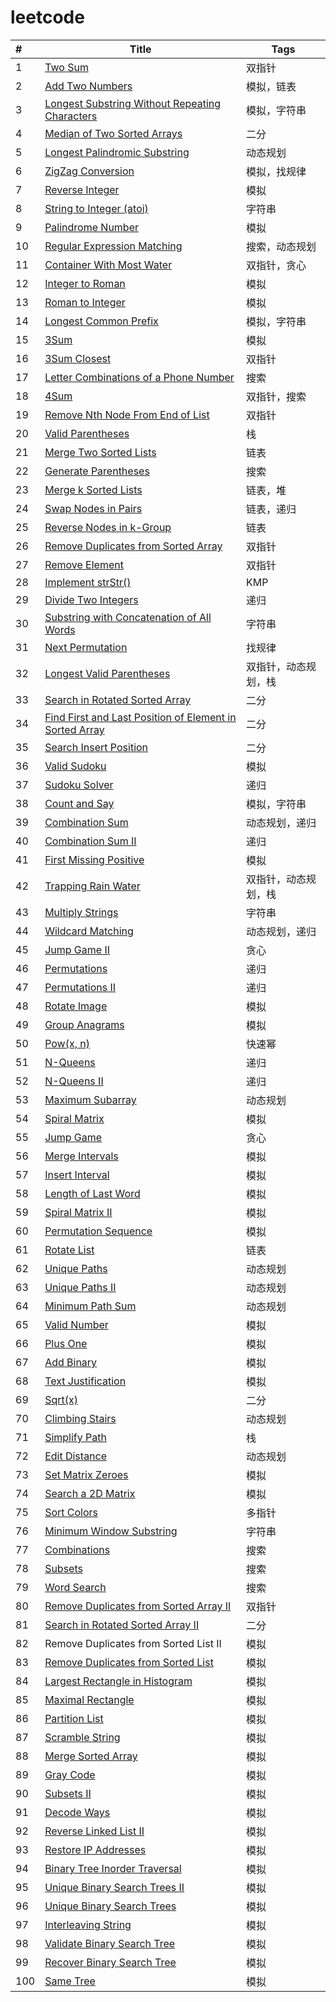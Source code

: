 # leetcode

| #    | **Title**                     | Tags   |
| :--- | ------------------------------------------------------------ | ------ |
| 1    | [Two Sum](1-20.md)    | 双指针 |
| 2    | [Add Two Numbers](1-20.md)      | 模拟，链表 |
| 3    | [Longest Substring Without Repeating Characters](1-20.md)      | 模拟，字符串 |
| 4    | [Median of Two Sorted Arrays](1-20.md)     | 二分 |
| 5    | [Longest Palindromic Substring](1-20.md)      | 动态规划 |
| 6    | [ZigZag Conversion](1-20.md)     | 模拟，找规律 |
| 7    | [Reverse Integer](1-20.md)     | 模拟 |
| 8    | [String to Integer (atoi)](1-20.md)      | 字符串 |
| 9    | [Palindrome Number ](1-20.md)    | 模拟 |
| 10    |[Regular Expression Matching](1-20.md)    | 搜索，动态规划 |
| 11    | [Container With Most Water](1-20.md)    | 双指针，贪心 |
| 12    | [Integer to Roman](1-20.md)    | 模拟 |
| 13    | [Roman to Integer ](1-20.md)      | 模拟 |
| 14    | [Longest Common Prefix](1-20.md)   | 模拟，字符串 |
| 15    | [3Sum](1-20.md) | 模拟 |
| 16    | [3Sum Closest ](1-20.md) | 双指针 |
| 17    | [Letter Combinations of a Phone Number](1-20.md)   | 搜索 |
| 18    | [4Sum ](1-20.md)| 双指针，搜索 |
| 19    | [Remove Nth Node From End of List](1-20.md) | 双指针 |
| 20    | [Valid Parentheses](1-20.md) | 栈 |
| 21    | [Merge Two Sorted Lists ](21-40.md) | 链表 |
| 22    | [Generate Parentheses](21-40.md)  | 搜索 |
| 23    | [Merge k Sorted Lists](21-40.md) | 链表，堆 |
| 24    | [Swap Nodes in Pairs ](21-40.md) | 链表，递归 |
| 25    | [Reverse Nodes in k-Group ](21-40.md)  | 链表 |
| 26    | [Remove Duplicates from Sorted Array ](21-40.md)   | 双指针 |
| 27    | [Remove Element ](21-40.md) | 双指针 |
| 28    | [Implement strStr() ](21-40.md)  | KMP |
| 29    | [Divide Two Integers ](21-40.md)  | 递归 |
| 30    | [Substring with Concatenation of All Words](21-40.md)  | 字符串 |
| 31    | [Next Permutation    	](21-40.md)  | 找规律 |
| 32    | [Longest Valid Parentheses    	](21-40.md)  | 双指针，动态规划，栈 |
| 33    | [Search in Rotated Sorted Array    	](21-40.md)  | 二分 |
| 34    | [Find First and Last Position of Element in Sorted Array    	](21-40.md)  | 二分 |
| 35    | [Search Insert Position    	](21-40.md)  | 二分 |
| 36    | [Valid Sudoku    	](21-40.md)  | 模拟 |
| 37    | [Sudoku Solver    	](21-40.md)  | 递归 |
| 38    | [Count and Say    	](21-40.md)  | 模拟，字符串 |
| 39    | [Combination Sum    	](21-40.md)  | 动态规划，递归 |
| 40    | [Combination Sum II    	](21-40.md)  | 递归 |
| 41    | [First Missing Positive    	](41-60.md)  | 模拟 |
| 42    | [Trapping Rain Water    	](41-60.md)  | 双指针，动态规划，栈 |
| 43    | [Multiply Strings    	](41-60.md)  | 字符串 |
| 44    | [Wildcard Matching    	](41-60.md)  | 动态规划，递归 |
| 45    | [Jump Game II    	](41-60.md)  | 贪心 |
| 46   | [Permutations    	](41-60.md)  | 递归 |
| 47    | [Permutations II    	](41-60.md)  | 递归 |
| 48    | [Rotate Image    	](41-60.md)  | 模拟 |
| 49    | [Group Anagrams    	](41-60.md)  | 模拟 |
| 50    | [Pow(x, n)    	](41-60.md)  | 快速幂 |
| 51    | [N-Queens    	](41-60.md)  | 递归 |
| 52    | [N-Queens II    	](41-60.md)  | 递归 |
| 53    | [Maximum Subarray    	](41-60.md)  | 动态规划 |
| 54    | [Spiral Matrix    	](41-60.md)  | 模拟 |
| 55    | [Jump Game    	](41-60.md)  | 贪心 |
| 56    | [Merge Intervals    	](41-60.md)  | 模拟 |
| 57    | [Insert Interval    	](41-60.md)  | 模拟 |
| 58    | [Length of Last Word    	](41-60.md)  | 模拟 |
| 59    | [Spiral Matrix II    	](41-60.md)  | 模拟 |
| 60    | [Permutation Sequence    	](41-60.md)  | 模拟 |
| 61    | [Rotate List](61-80.md)  | 链表 |
| 62    | [Unique Paths ](61-80.md)  | 动态规划 |
| 63    | [Unique Paths II](61-80.md)  | 动态规划 |
| 64    | [Minimum Path Sum](61-80.md)  | 动态规划 |
| 65    | [Valid Number](61-80.md)  | 模拟 |
| 66    | [Plus One](61-80.md)  | 模拟 |
| 67    | [Add Binary ](61-80.md)  | 模拟 |
| 68    | [Text Justification ](61-80.md)  | 模拟 |
| 69    | [Sqrt(x)](61-80.md)  | 二分 |
| 70    | [Climbing Stairs](61-80.md)  | 动态规划 |
| 71    | [Simplify Path](61-80.md)  | 栈 |
| 72    | [Edit Distance](61-80.md)  | 动态规划 |
| 73    | [Set Matrix Zeroes ](61-80.md)  | 模拟 |
| 74    | [Search a 2D Matrix](61-80.md)  | 模拟 |
| 75    | [Sort Colors](61-80.md)  | 多指针 |
| 76    | [Minimum Window Substring ](61-80.md)  | 字符串 |
| 77    | [Combinations](61-80.md)  | 搜索 |
| 78    | [Subsets](61-80.md)  | 搜索 |
| 79    | [Word Search](61-80.md)  | 搜索 |
| 80    | [Remove Duplicates from Sorted Array II  ](61-80.md)  | 双指针 |
| 81    | [Search in Rotated Sorted Array II    	](81-100.md)  | 二分 |
| 82    | Remove Duplicates from Sorted List II    	[](81-100.md)  | 模拟 |
| 83    | [Remove Duplicates from Sorted List    	](81-100.md)  | 模拟 |
| 84    | [Largest Rectangle in Histogram    	](81-100.md)  | 模拟 |
| 85    | [Maximal Rectangle    	](81-100.md)  | 模拟 |
| 86    | [Partition List    	](81-100.md)  | 模拟 |
| 87    | [Scramble String    	](81-100.md)  | 模拟 |
| 88    | [Merge Sorted Array    	](81-100.md)  | 模拟 |
| 89    | [Gray Code    	](81-100.md)  | 模拟 |
| 90    | [Subsets II    	](81-100.md)  | 模拟 |
| 91    | [Decode Ways    	](81-100.md)  | 模拟 |
| 92    | [Reverse Linked List II    	](81-100.md)  | 模拟 |
| 93    | [Restore IP Addresses    	](81-100.md)  | 模拟 |
| 94    | [Binary Tree Inorder Traversal    	](81-100.md)  | 模拟 |
| 95    | [Unique Binary Search Trees II    	](81-100.md)  | 模拟 |
| 96    | [Unique Binary Search Trees    	](81-100.md)  | 模拟 |
| 97    | [Interleaving String    	](81-100.md)  | 模拟 |
| 98    | [Validate Binary Search Tree    	](81-100.md)  | 模拟 |
| 99    | [Recover Binary Search Tree    	](81-100.md)  | 模拟 |
| 100    | [Same Tree    	](81-100.md)  | 模拟 |


